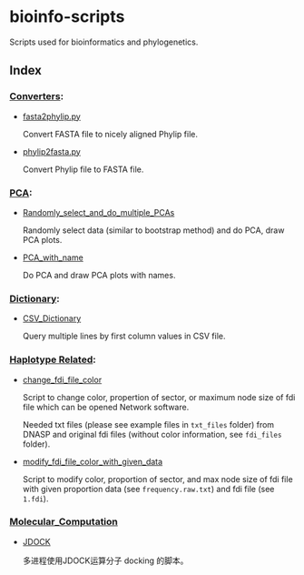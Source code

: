 bioinfo-scripts
===============

Scripts used for bioinformatics and phylogenetics.

Index
-----

### [Converters](https://github.com/zxjsdp/bioinfo-scripts/tree/master/Converters):

- [fasta2phylip.py](https://github.com/zxjsdp/bioinfo-scripts/blob/master/Converters/fasta2phylip.py)

    Convert FASTA file to nicely aligned Phylip file.

- [phylip2fasta.py](https://github.com/zxjsdp/bioinfo-scripts/blob/master/Converters/phylip2fasta.py)

    Convert Phylip file to FASTA file.

### [PCA](https://github.com/zxjsdp/bioinfo-scripts/tree/master/PCA):

- [Randomly_select_and_do_multiple_PCAs](https://github.com/zxjsdp/bioinfo-scripts/tree/master/PCA/Randomly_select_and_do_multiple_PCAs)

    Randomly select data (similar to bootstrap method) and do PCA, draw PCA plots.

- [PCA_with_name](https://github.com/zxjsdp/bioinfo-scripts/tree/master/PCA/PCA_with_name)

    Do PCA and draw PCA plots with names.

### [Dictionary](https://github.com/zxjsdp/bioinfo-scripts/tree/master/Dictionary):

- [CSV_Dictionary](https://github.com/zxjsdp/bioinfo-scripts/tree/master/Dictionary/CSV_Dictionary)

    Query multiple lines by first column values in CSV file.

### [Haplotype Related](https://github.com/zxjsdp/bioinfo-scripts/tree/master/Haplotype_Related):

- [change_fdi_file_color](https://github.com/zxjsdp/bioinfo-scripts/blob/master/Haplotype_Related/change_fdi_file_color)

    Script to change color, propertion of sector, or maximum node size of fdi file which can be opened Network software.

    Needed txt files (please see example files in `txt_files` folder) from DNASP and original fdi files (without color information, see `fdi_files` folder).

- [modify_fdi_file_color_with_given_data](https://github.com/zxjsdp/bioinfo-scripts/blob/master/Haplotype_Related/modify_fdi_file_color_with_given_data)

    Script to modify color, proportion of sector, and max node size of fdi file with given proportion data (see `frequency.raw.txt`) and fdi file (see `1.fdi`).

### [Molecular_Computation](https://github.com/zxjsdp/bioinfo-scripts/tree/master/Molecular_Computation)

- [JDOCK](https://github.com/zxjsdp/bioinfo-scripts/blob/master/Molecular_Computation/JDOCK)

    多进程使用JDOCK运算分子 docking 的脚本。

